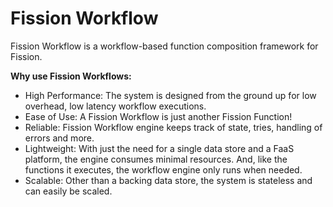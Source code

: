 # Fission Workflow

Fission Workflow is a workflow-based function composition framework for Fission.

**Why use Fission Workflows:**
- High Performance: The system is designed from the ground up for low overhead, low latency workflow executions.
- Ease of Use: A Fission Workflow is just another Fission Function!
- Reliable: Fission Workflow engine keeps track of state, tries, handling of errors and more. 
- Lightweight: With just the need for a single data store and a FaaS platform, the engine consumes minimal resources. And, like the functions it executes, the workflow engine only runs when needed.
- Scalable: Other than a backing data store, the system is stateless and can easily be scaled.  
